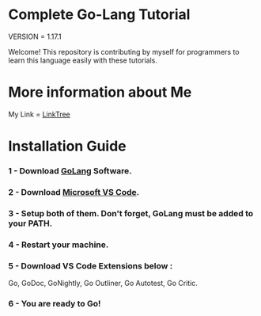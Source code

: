 # Complete Go-Lang Tutorial


VERSION = 1.17.1


Welcome! This repository is contributing by myself for programmers to learn this language easily with these tutorials.


# More information about Me


My Link = [LinkTree](https://linktr.ee/Weinoose)

# Installation Guide

### 1 - Download [GoLang](https://golang.org) Software.

### 2 - Download [Microsoft VS Code](https://code.visualstudio.com/download).

### 3 - Setup both of them. Don't forget, GoLang must be added to your PATH.

### 4 - Restart your machine.

### 5 - Download VS Code Extensions below :

Go, GoDoc, GoNightly, Go Outliner, Go Autotest, Go Critic.

### 6 - You are ready to Go!
